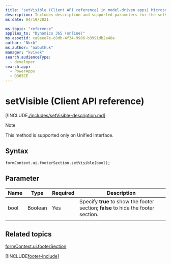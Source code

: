 ```yaml
---
title: "setVisible (Client API reference) in model-driven apps| MicrosoftDocs"
description: Includes description and supported parameters for the setVisible method.
ms.date: 04/19/2021

ms.topic: "reference"
applies_to: "Dynamics 365 (online)"
ms.assetid: ca9eee7e-c8db-4f34-9986-b3991db2a48a
author: "Nkrb"
ms.author: "nabuthuk"
manager: "kvivek"
search.audienceType: 
  - developer
search.app: 
  - PowerApps
  - D365CE
---
```


# setVisible (Client API reference)

[!INCLUDE[./includes/setVisible-description.md](./includes/setVisible-description.md)]

> [!NOTE]
> This method is supported only on Unified Interface.

## Syntax

`formContext.ui.footerSection.setVisible(bool);`

## Parameter

|Name|Type|Required|Description|
|----|------|-------|----------|
|bool|Boolean|Yes|Specify **true** to show the footer section; **false** to hide the footer section.|
|||||

## Related topics

[formContext.ui.footerSection](../formContext-ui-footerSection.md)

[!INCLUDE[footer-include](../../../../../includes/footer-banner.md)]